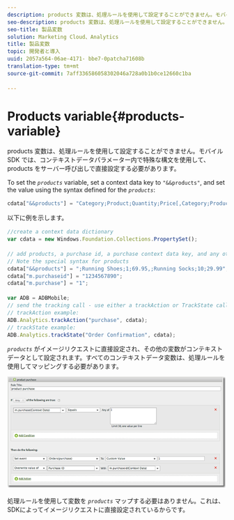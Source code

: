 ```yaml
---
description: products 変数は、処理ルールを使用して設定することができません。モバイル SDK では、コンテキストデータパラメーター内で特殊な構文を使用して、products をサーバー呼び出しで直接設定する必要があります。
seo-description: products 変数は、処理ルールを使用して設定することができません。モバイル SDK では、コンテキストデータパラメーター内で特殊な構文を使用して、products をサーバー呼び出しで直接設定する必要があります。
seo-title: 製品変数
solution: Marketing Cloud、Analytics
title: 製品変数
topic: 開発者と導入
uuid: 2057a564-06ae-4171- bbe7-0patcha71608b
translation-type: tm+mt
source-git-commit: 7aff336586058302046a728a0b1b0ce12660c1ba

---
```



# Products variable{#products-variable}

products 変数は、処理ルールを使用して設定することができません。モバイル SDK では、コンテキストデータパラメーター内で特殊な構文を使用して、products をサーバー呼び出しで直接設定する必要があります。

To set the *`products`* variable, set a context data key to `"&&products"`, and set the value using the syntax defined for the *`products`*:

```js
cdata["&&products"] = "Category;Product;Quantity;Price[,Category;Product;Quantity;Price]";
```

以下に例を示します。

```js
//create a context data dictionary 
var cdata = new Windows.Foundation.Collections.PropertySet(); 
 
// add products, a purchase id, a purchase context data key, and any other data you want to collect. 
// Note the special syntax for products 
cdata["&&products"] = ";Running Shoes;1;69.95,;Running Socks;10;29.99"; 
cdata["m.purchaseid"] = "1234567890"; 
cdata["m.purchase"] = "1"; 
 
var ADB = ADBMobile; 
// send the tracking call - use either a trackAction or TrackState call. 
// trackAction example: 
ADB.Analytics.trackAction("purchase", cdata); 
// trackState example: 
ADB.Analytics.trackState("Order Confirmation", cdata);
```

*`products`* がイメージリクエストに直接設定され、その他の変数がコンテキストデータとして設定されます。すべてのコンテキストデータ変数は、処理ルールを使用してマッピングする必要があります。

![](assets/products-procrules.png)

処理ルールを使用して変数を *`products`* マップする必要はありません。これは、SDKによってイメージリクエストに直接設定されているからです。

